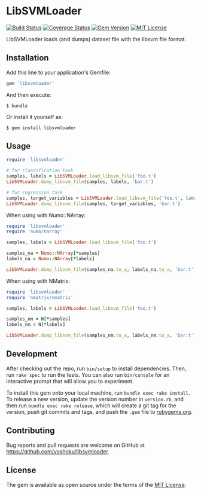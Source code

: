 # LibSVMLoader

[![Build Status](https://github.com/yoshoku/LibSVMLoader/workflows/build/badge.svg)](https://github.com/yoshoku/LibSVMLoader/actions?query=workflow%3Abuild)
[![Coverage Status](https://coveralls.io/repos/github/yoshoku/LibSVMLoader/badge.svg?branch=main)](https://coveralls.io/github/yoshoku/LibSVMLoader?branch=main)
[![Gem Version](https://badge.fury.io/rb/libsvmloader.svg)](https://badge.fury.io/rb/libsvmloader)
[![MIT License](https://img.shields.io/badge/License-MIT-blue.svg)](https://github.com/yoshoku/LibSVMLoader/blob/main/LICENSE.txt)

LibSVMLoader loads (and dumps) dataset file with the libsvm file format.

## Installation

Add this line to your application's Gemfile:

```ruby
gem 'libsvmloader'
```

And then execute:

    $ bundle

Or install it yourself as:

    $ gem install libsvmloader

## Usage

```ruby
require 'libsvmloader'

# for classification task
samples, labels = LibSVMLoader.load_libsvm_file('foo.t')
LibSVMLoader.dump_libsvm_file(samples, labels, 'bar.t')

# for regression task
samples, target_variables = LibSVMLoader.load_libsvm_file('foo.t', label_dtype: 'float')
LibSVMLoader.dump_libsvm_file(samples, target_variables, 'bar.t')
```

When using with Numo::NArray:

```ruby
require 'libsvmloader'
require 'numo/narray'

samples, labels = LibSVMLoader.load_libsvm_file('foo.t')

samples_na = Numo::NArray[*samples]
labels_na = Numo::NArray[*labels]

LibSVMLoader.dump_libsvm_file(samples_na.to_a, labels_na.to_a, 'bar.t')
```

When using with NMatrix:

```ruby
require 'libsvmloader'
require 'nmatrix/nmatrix'

samples, labels = LibSVMLoader.load_libsvm_file('foo.t')

samples_nm = N[*samples]
labels_nm = N[*labels]

LibSVMLoader.dump_libsvm_file(samples_nm.to_a, labels_nm.to_a, 'bar.t')
```

## Development

After checking out the repo, run `bin/setup` to install dependencies. Then, run `rake spec` to run the tests. You can also run `bin/console` for an interactive prompt that will allow you to experiment.

To install this gem onto your local machine, run `bundle exec rake install`. To release a new version, update the version number in `version.rb`, and then run `bundle exec rake release`, which will create a git tag for the version, push git commits and tags, and push the `.gem` file to [rubygems.org](https://rubygems.org).

## Contributing

Bug reports and pull requests are welcome on GitHub at https://github.com/yoshoku/libsvmloader.

## License

The gem is available as open source under the terms of the [MIT License](http://opensource.org/licenses/MIT).
